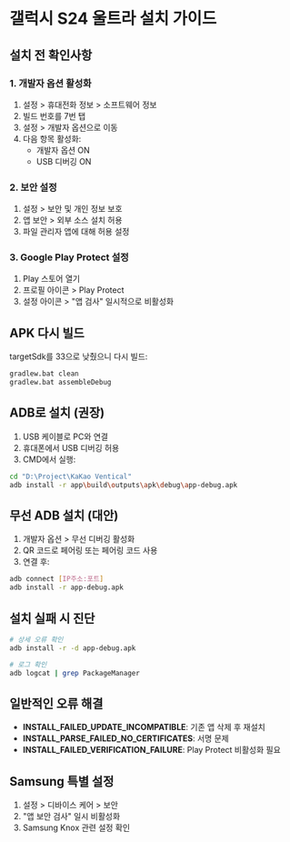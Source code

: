 # 갤럭시 S24 울트라 설치 가이드

## 설치 전 확인사항

### 1. 개발자 옵션 활성화
1. 설정 > 휴대전화 정보 > 소프트웨어 정보
2. 빌드 번호를 7번 탭
3. 설정 > 개발자 옵션으로 이동
4. 다음 항목 활성화:
   - 개발자 옵션 ON
   - USB 디버깅 ON

### 2. 보안 설정
1. 설정 > 보안 및 개인 정보 보호
2. 앱 보안 > 외부 소스 설치 허용
3. 파일 관리자 앱에 대해 허용 설정

### 3. Google Play Protect 설정
1. Play 스토어 열기
2. 프로필 아이콘 > Play Protect
3. 설정 아이콘 > "앱 검사" 일시적으로 비활성화

## APK 다시 빌드

targetSdk를 33으로 낮췄으니 다시 빌드:
```bash
gradlew.bat clean
gradlew.bat assembleDebug
```

## ADB로 설치 (권장)

1. USB 케이블로 PC와 연결
2. 휴대폰에서 USB 디버깅 허용
3. CMD에서 실행:
```bash
cd "D:\Project\KaKao Ventical"
adb install -r app\build\outputs\apk\debug\app-debug.apk
```

## 무선 ADB 설치 (대안)

1. 개발자 옵션 > 무선 디버깅 활성화
2. QR 코드로 페어링 또는 페어링 코드 사용
3. 연결 후:
```bash
adb connect [IP주소:포트]
adb install -r app-debug.apk
```

## 설치 실패 시 진단

```bash
# 상세 오류 확인
adb install -r -d app-debug.apk

# 로그 확인
adb logcat | grep PackageManager
```

## 일반적인 오류 해결

- **INSTALL_FAILED_UPDATE_INCOMPATIBLE**: 기존 앱 삭제 후 재설치
- **INSTALL_PARSE_FAILED_NO_CERTIFICATES**: 서명 문제
- **INSTALL_FAILED_VERIFICATION_FAILURE**: Play Protect 비활성화 필요

## Samsung 특별 설정

1. 설정 > 디바이스 케어 > 보안
2. "앱 보안 검사" 일시 비활성화
3. Samsung Knox 관련 설정 확인
